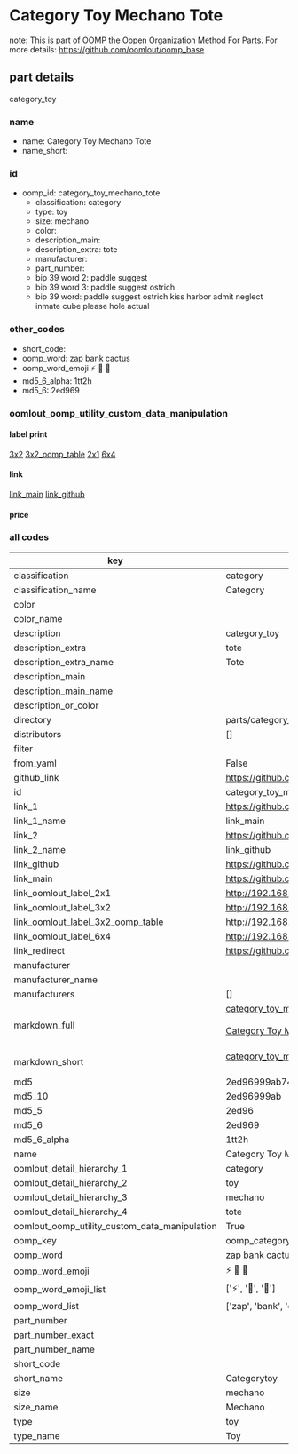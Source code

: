 # Category Toy Mechano Tote  

note: This is part of OOMP the Oopen Organization Method For Parts. For more details: https://github.com/oomlout/oomp_base

##  part details
  



category_toy



### name
* name: Category Toy Mechano Tote
* name_short: 
### id
* oomp_id: category_toy_mechano_tote
  * classification: category
  * type: toy
  * size: mechano
  * color: 
  * description_main: 
  * description_extra: tote
  * manufacturer: 
  * part_number: 
  * bip 39 word 2: paddle suggest
  * bip 39 word 3: paddle suggest ostrich
  * bip 39 word: paddle suggest ostrich kiss harbor admit neglect inmate cube please hole actual

### other_codes
* short_code: 
* oomp_word: zap bank cactus
* oomp_word_emoji :zap: :bank: :cactus:
* md5_6_alpha: 1tt2h
* md5_6: 2ed969






### oomlout_oomp_utility_custom_data_manipulation
#### label print
[3x2](http://192.168.1.245:1112/?label=oomp%201tt2h)
[3x2_oomp_table](http://192.168.1.108:1112/?label=oomp%201tt2h)
[2x1](http://192.168.1.242:1112/?label=oomp%201tt2h)
[6x4](http://192.168.1.55:1112/?label=oomp%201tt2h)    

#### link

[link_main](https://github.com/oomlout/oomlout_oomp_version_1_messy/tree/main/parts/category_toy_mechano_tote) [link_github](https://github.com/oomlout/oomlout_oomp_version_1_messy/tree/main/parts/category_toy_mechano_tote)                             

#### price







### all codes 
| key | value |  
| --- | --- |  
| classification | category |  
| classification_name | Category |  
| color |  |  
| color_name |  |  
| description | category_toy |  
| description_extra | tote |  
| description_extra_name | Tote |  
| description_main |  |  
| description_main_name |  |  
| description_or_color |   |  
| directory | parts/category_toy_mechano_tote |  
| distributors | [] |  
| filter |  |  
| from_yaml | False |  
| github_link | https://github.com/oomlout/oomlout_oomp_part_src/tree/main/parts/category_toy_mechano_tote |  
| id | category_toy_mechano_tote |  
| link_1 | https://github.com/oomlout/oomlout_oomp_version_1_messy/tree/main/parts/category_toy_mechano_tote |  
| link_1_name | link_main |  
| link_2 | https://github.com/oomlout/oomlout_oomp_version_1_messy/tree/main/parts/category_toy_mechano_tote |  
| link_2_name | link_github |  
| link_github | https://github.com/oomlout/oomlout_oomp_version_1_messy/tree/main/parts/category_toy_mechano_tote |  
| link_main | https://github.com/oomlout/oomlout_oomp_version_1_messy/tree/main/parts/category_toy_mechano_tote |  
| link_oomlout_label_2x1 | http://192.168.1.242:1112/?label=oomp%201tt2h |  
| link_oomlout_label_3x2 | http://192.168.1.245:1112/?label=oomp%201tt2h |  
| link_oomlout_label_3x2_oomp_table | http://192.168.1.108:1112/?label=oomp%201tt2h |  
| link_oomlout_label_6x4 | http://192.168.1.55:1112/?label=oomp%201tt2h |  
| link_redirect | https://github.com/oomlout/oomlout_oomp_version_1_messy/tree/main/parts/category_toy_mechano_tote |  
| manufacturer |  |  
| manufacturer_name |  |  
| manufacturers | [] |  
| markdown_full | [category_toy_mechano_tote](none)<br>[](none)<br>[Category Toy Mechano Tote](none)<br><br> |  
| markdown_short | [category_toy_mechano_tote](none)<br><br> |  
| md5 | 2ed96999ab7452800eb487ad39f63cf6 |  
| md5_10 | 2ed96999ab |  
| md5_5 | 2ed96 |  
| md5_6 | 2ed969 |  
| md5_6_alpha | 1tt2h |  
| name | Category Toy Mechano Tote |  
| oomlout_detail_hierarchy_1 | category |  
| oomlout_detail_hierarchy_2 | toy |  
| oomlout_detail_hierarchy_3 | mechano |  
| oomlout_detail_hierarchy_4 | tote |  
| oomlout_oomp_utility_custom_data_manipulation | True |  
| oomp_key | oomp_category_toy_mechano_tote |  
| oomp_word | zap bank cactus |  
| oomp_word_emoji | :zap: :bank: :cactus: |  
| oomp_word_emoji_list | [':zap:', ':bank:', ':cactus:'] |  
| oomp_word_list | ['zap', 'bank', 'cactus'] |  
| part_number |  |  
| part_number_exact |  |  
| part_number_name |  |  
| short_code |  |  
| short_name | Categorytoy |  
| size | mechano |  
| size_name | Mechano |  
| type | toy |  
| type_name | Toy |  
